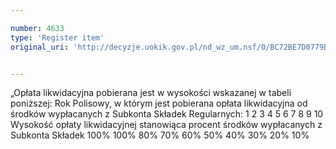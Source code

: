 ```yaml
---

number: 4633
type: 'Register item'
original_uri: 'http://decyzje.uokik.gov.pl/nd_wz_um.nsf/0/BC72BE7D0779B674C1257B6B00264B57?OpenDocument'


---
```


„Opłata likwidacyjna pobierana jest w wysokości wskazanej w tabeli poniższej:
Rok Polisowy, w którym jest pobierana opłata likwidacyjna od środków wypłacanych z Subkonta Składek Regularnych:
1
2
3
4
5
6
7
8
9
10
Wysokość opłaty likwidacyjnej stanowiąca procent środków wypłacanych z Subkonta Składek 
100%
100%
80%
70%
60%
50%
40%
30%
20%
10%

